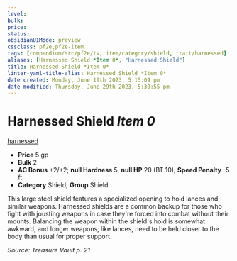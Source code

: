 ```yaml
---
level:
bulk:
price:
status:
obsidianUIMode: preview
cssclass: pf2e,pf2e-item
tags: [compendium/src/pf2e/tv, item/category/shield, trait/harnessed]
aliases: [Harnessed Shield *Item 0*, "Harnessed Shield"]
title: Harnessed Shield *Item 0*
linter-yaml-title-alias: Harnessed Shield *Item 0*
date created: Monday, June 19th 2023, 5:15:09 pm
date modified: Thursday, June 29th 2023, 5:30:55 pm
---
```


# Harnessed Shield *Item 0*

[harnessed](rules/traits/harnessed-tv.md)  

- **Price** 5 gp
- **Bulk** 2
- **AC Bonus** +2/+2; **null Hardness** 5, **null HP** 20 (BT 10); **Speed Penalty** -5 ft.
- **Category** Shield; **Group** Shield

This large steel shield features a specialized opening to hold lances and similar weapons. Harnessed shields are a common backup for those who fight with jousting weapons in case they're forced into combat without their mounts. Balancing the weapon within the shield's hold is somewhat awkward, and longer weapons, like lances, need to be held closer to the body than usual for proper support.

*Source: Treasure Vault p. 21*

